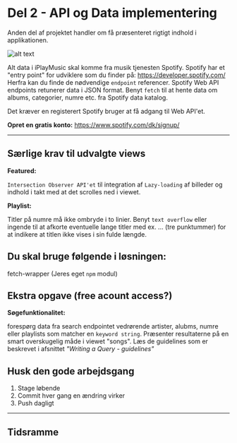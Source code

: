 # Del 2 - API og Data implementering

Anden del af projektet handler om få præsenteret rigtigt indhold i applikationen.

![alt text](https://github.com/rts-cmk-wuhf02/iplaymusic-TroelsAgergaard/blob/master/SpotifyAPI.png "Spotify API")

Alt data i iPlayMusic skal komme fra musik tjenesten Spotify. Spotify har et "entry point" for udviklere som du finder på: https://developer.spotify.com/ Herfra kan du finde de nødvendige ```endpoint``` referencer. Spotify Web API endpoints retunerer data i JSON format. Benyt ```fetch``` til at hente data om albums, categorier, numre etc. fra Spotify data katalog.

Det kræver en registerert Spotify bruger at få adgang til Web API'et.

**Opret en gratis konto:** https://www.spotify.com/dk/signup/

---

## Særlige krav til udvalgte views

**Featured:**

```Intersection Observer API'et``` til integration af ```Lazy-loading``` af billeder og indhold i takt med at det scrolles ned i viewet.

**Playlist:**

Titler på numre må ikke ombryde i to linier. Benyt ```text overflow``` eller ingende til at afkorte eventuelle lange titler med ex. ... (tre punktummer) for at indikere at titlen ikke vises i sin fulde længde.

## Du skal bruge følgende i løsningen:

fetch-wrapper (Jeres eget ```npm``` modul)

## Ekstra opgave (free acount access?)
**Søgefunktionalitet:**

forespørg data fra search endpointet vedrørende artister, alubms, numre eller playlists som matcher en ```keyword string```. Præsenter resultaterne på en smart overskugelig måde i viewet "songs". Læs de guidelines som er beskrevet i afsnittet *"Writing a Query - guidelines"*


## Husk den gode arbejdsgang
1. Stage løbende
2. Commit hver gang en ændring virker
3. Push dagligt

---

## Tidsramme


